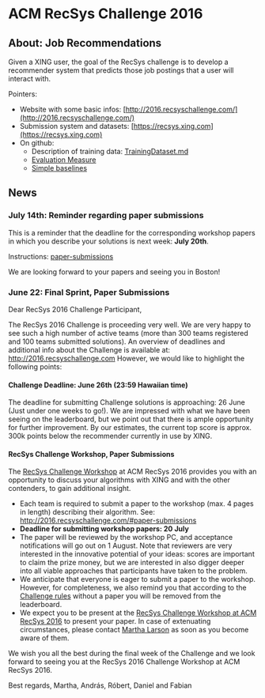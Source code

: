 ACM RecSys Challenge 2016
=========================

About: Job Recommendations 
--------------------------

Given a XING user, the goal of the RecSys challenge is to develop a recommender system that predicts 
those job postings that a user will interact with. 

Pointers: 

- Website with some basic infos: [http://2016.recsyschallenge.com/](http://2016.recsyschallenge.com/)
- Submission system and datasets: [https://recsys.xing.com](https://recsys.xing.com)
- On github: 
  + Description of training data: [TrainingDataset.md](TrainingDataset.md)
  + [Evaluation Measure](EvaluationMeasure.md)
  + [Simple baselines](Baselines.md)

News
-----

### July 14th: Reminder regarding paper submissions

This is a reminder that the deadline for the corresponding workshop 
papers in which you describe your solutions is next week: **July 20th**.

Instructions: [paper-submissions](http://2016.recsyschallenge.com/#paper-submissions)

We are looking forward to your papers and seeing you in Boston! 


### June 22: Final Sprint, Paper Submissions

Dear RecSys 2016 Challenge Participant, 

The RecSys 2016 Challenge is proceeding very well. We are very happy to see such a high number of active teams (more than 300 teams registered and 100 teams submitted solutions). 
An overview of deadlines and additional info about the Challenge is available at: http://2016.recsyschallenge.com However, we would like to highlight the following points:

#### Challenge Deadline: June 26th (23:59 Hawaiian time)

The deadline for submitting Challenge solutions is approaching: 26 June (Just under one weeks to go!). We are impressed with what we have been seeing on the leaderboard, but we point out that there is ample opportunity for further improvement. By our estimates, the current top score is approx. 300k points below the recommender currently in use by XING.

#### RecSys Challenge Workshop, Paper Submissions

The [RecSys Challenge Workshop](https://recsys.acm.org/recsys16/challenge-workshop) at ACM RecSys 2016 provides you with an opportunity to discuss your algorithms with XING and with the other contenders, to gain additional insight. 

- Each team is required to submit a paper to the workshop  (max. 4 pages in length) describing their algorithm. See: http://2016.recsyschallenge.com/#paper-submissions 
- **Deadline for submitting workshop papers: 20 July**
- The paper will be reviewed by the workshop PC, and acceptance notifications will go out on 1 August. Note that reviewers are very interested in the innovative potential of your ideas: scores are important to claim the prize money, but we are interested in also digger deeper into all viable approaches that participants have taken to the problem.
- We anticipate that everyone is eager to submit a paper to the workshop. However, for completeness, we also remind you that according to the [Challenge rules](https://recsys.xing.com/rules) without a paper you will be removed from the leaderboard.
- We expect you to be present at the [RecSys Challenge Workshop at ACM RecSys 2016](https://recsys.acm.org/recsys16/challenge-workshop) to present your paper. In case of extenuating circumstances, please contact [Martha Larson](http://homepage.tudelft.nl/q22t4/) as soon as you become aware of them.

We wish you all the best during the final week of the Challenge and we look forward to seeing you at the RecSys 2016 Challenge Workshop at ACM RecSys 2016.

Best regards,
Martha, András, Róbert, Daniel and Fabian

